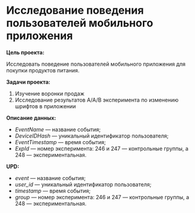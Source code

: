 # Исследование поведения пользователей мобильного приложения

**Цель проекта:**

Исследовать поведение пользователей мобильного приложения для покупки продуктов питания.

**Задачи проекта:**

1. Изучение воронки продаж
2. Исследование результатов А/А/В эксперимента по изменению шрифтов в приложении

**Описание данных:**

* *EventName* — название события;
* *DeviceIDHash* — уникальный идентификатор пользователя;
* *EventTimestamp* — время события;
* *ExpId* — номер эксперимента: 246 и 247 — контрольные группы, а 248 — экспериментальная.

**UPD:**

* *event* — название события;
* *user_id* — уникальный идентификатор пользователя;
* *timestamp* — время события;
* *group* — номер эксперимента: 246 и 247 — контрольные группы, а 248 — экспериментальная.